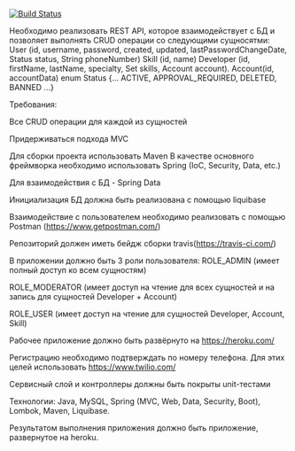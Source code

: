 [![Build Status](https://travis-ci.org/Lucivarushka/RestApiSecurity.svg?branch=master)](https://travis-ci.org/Lucivarushka/RestApiSecurity)


Необходимо реализовать REST API, которое взаимодействует с БД и позволяет выполнять CRUD операции со следующими сущносятми:
User (id, username, password, created, updated, lastPasswordChangeDate, Status status, String phoneNumber)
Skill (id, name)
Developer (id, firstName, lastName, specialty, Set<Skill> skills, Account account).
Account(id, accountData)
enum Status {... ACTIVE, APPROVAL_REQUIRED, DELETED, BANNED ...} 

Требования:

Все CRUD операции для каждой из сущностей

Придерживаться подхода MVC

Для сборки проекта использовать Maven
В качестве основного фреймворка необходимо использовать Spring (IoC, Security, Data, etc.)

Для взаимодействия с БД - Spring Data

Инициализация БД должна быть реализована с помощью liquibase

Взаимодействие с пользователем необходимо реализовать с помощью Postman (https://www.getpostman.com/)

Репозиторий должен иметь бейдж сборки travis(https://travis-ci.com/)

В приложении должно быть 3 роли пользователя:
ROLE_ADMIN (имеет полный доступ ко всем сущностям)

ROLE_MODERATOR (имеет доступ на чтение для всех сущностей и на запись для сущностей Developer + Account)

ROLE_USER (имеет доступ на чтение для сущностей Developer, Account, Skill)

Рабочее приложение должно быть развёрнуто на https://heroku.com/

Регистрацию необходимо подтверждать по номеру телефона. Для этих целей использовать https://www.twilio.com/

Сервисный слой и контроллеры должны быть покрыты unit-тестами



Технологии: Java, MySQL, Spring (MVC, Web, Data, Security, Boot), Lombok, Maven, Liquibase.

Результатом выполнения приложения должно быть приложение, развернутое на heroku.


